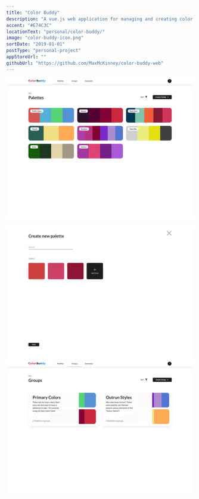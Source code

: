 ```yaml
---
title: "Color Buddy"
description: "A vue.js web application for managing and creating color palettes."
accent: "#E74C3C"
locationText: "personal/color-buddy/"
image: "color-buddy-icon.png"
sortDate: "2019-01-01"
postType: "personal-project"
appStoreUrl: ""
githubUrl: "https://github.com/MaxMcKinney/color-buddy-web"
---
```


![Get Sum Image](color-buddy-site.png)

<div class="photo-grid">
    <img src="color-buddy-palettes.png">
    <img src="color-buddy-group.png">
</div>